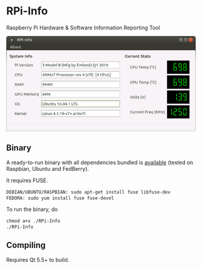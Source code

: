 RPi-Info
=============

Raspberry Pi Hardware & Software Information Reporting Tool 


![screen](https://raw.githubusercontent.com/mohdumar644/RPi-Info/master/images/ubuntu-mate.png "Screenshot")

Binary
-------

A ready-to-run binary with all dependencies bundled is [available](https://github.com/mohdumar644/RPi-Info/raw/master/bin/RPi-Info) (tested on Raspbian, Ubuntu and FedBerry).

It requires FUSE.
```
DEBIAN/UBUNTU/RASPBIAN: sudo apt-get install fuse libfuse-dev
FEDORA: sudo yum install fuse fuse-devel
```

To run the binary, do

```
chmod a+x ./RPi-Info
./RPi-Info
```


Compiling
-------

Requires Qt 5.5+ to build.
